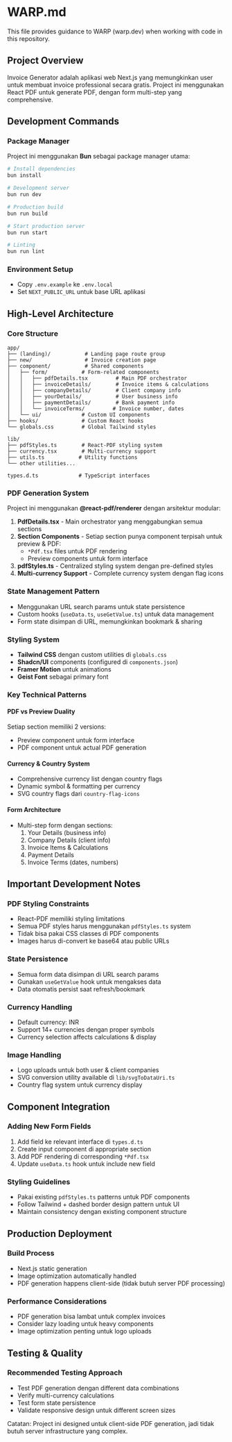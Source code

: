 # WARP.md

This file provides guidance to WARP (warp.dev) when working with code in this repository.

## Project Overview

Invoice Generator adalah aplikasi web Next.js yang memungkinkan user untuk membuat invoice professional secara gratis. Project ini menggunakan React PDF untuk generate PDF, dengan form multi-step yang comprehensive.

## Development Commands

### Package Manager
Project ini menggunakan **Bun** sebagai package manager utama:

```bash
# Install dependencies
bun install

# Development server
bun run dev

# Production build
bun run build

# Start production server
bun run start

# Linting
bun run lint
```

### Environment Setup
- Copy `.env.example` ke `.env.local`
- Set `NEXT_PUBLIC_URL` untuk base URL aplikasi

## High-Level Architecture

### Core Structure
```
app/
├── (landing)/           # Landing page route group
├── new/                 # Invoice creation page
├── component/           # Shared components
│   ├── form/           # Form-related components
│   │   ├── pdfDetails.tsx         # Main PDF orchestrator
│   │   ├── invoiceDetails/        # Invoice items & calculations
│   │   ├── companyDetails/        # Client company info
│   │   ├── yourDetails/           # User business info
│   │   ├── paymentDetails/        # Bank payment info
│   │   └── invoiceTerms/         # Invoice number, dates
│   └── ui/             # Custom UI components
├── hooks/              # Custom React hooks
└── globals.css         # Global Tailwind styles

lib/
├── pdfStyles.ts        # React-PDF styling system
├── currency.tsx        # Multi-currency support
├── utils.ts           # Utility functions
└── other utilities...

types.d.ts             # TypeScript interfaces
```

### PDF Generation System
Project ini menggunakan **@react-pdf/renderer** dengan arsitektur modular:

1. **PdfDetails.tsx** - Main orchestrator yang menggabungkan semua sections
2. **Section Components** - Setiap section punya component terpisah untuk preview & PDF:
   - `*Pdf.tsx` files untuk PDF rendering
   - Preview components untuk form interface
3. **pdfStyles.ts** - Centralized styling system dengan pre-defined styles
4. **Multi-currency Support** - Complete currency system dengan flag icons

### State Management Pattern
- Menggunakan URL search params untuk state persistence
- Custom hooks (`useData.ts`, `useGetValue.ts`) untuk data management
- Form state disimpan di URL, memungkinkan bookmark & sharing

### Styling System
- **Tailwind CSS** dengan custom utilities di `globals.css`
- **Shadcn/UI** components (configured di `components.json`)
- **Framer Motion** untuk animations
- **Geist Font** sebagai primary font

### Key Technical Patterns

#### PDF vs Preview Duality
Setiap section memiliki 2 versions:
- Preview component untuk form interface
- PDF component untuk actual PDF generation

#### Currency & Country System
- Comprehensive currency list dengan country flags
- Dynamic symbol & formatting per currency
- SVG country flags dari `country-flag-icons`

#### Form Architecture
- Multi-step form dengan sections:
  1. Your Details (business info)
  2. Company Details (client info)  
  3. Invoice Items & Calculations
  4. Payment Details
  5. Invoice Terms (dates, numbers)

## Important Development Notes

### PDF Styling Constraints
- React-PDF memiliki styling limitations
- Semua PDF styles harus menggunakan `pdfStyles.ts` system
- Tidak bisa pakai CSS classes di PDF components
- Images harus di-convert ke base64 atau public URLs

### State Persistence
- Semua form data disimpan di URL search params
- Gunakan `useGetValue` hook untuk mengakses data
- Data otomatis persist saat refresh/bookmark

### Currency Handling
- Default currency: INR
- Support 14+ currencies dengan proper symbols
- Currency selection affects calculations & display

### Image Handling
- Logo uploads untuk both user & client companies
- SVG conversion utility available di `lib/svgToDataUri.ts`
- Country flag system untuk currency display

## Component Integration

### Adding New Form Fields
1. Add field ke relevant interface di `types.d.ts`
2. Create input component di appropriate section
3. Add PDF rendering di corresponding `*Pdf.tsx`
4. Update `useData.ts` hook untuk include new field

### Styling Guidelines
- Pakai existing `pdfStyles.ts` patterns untuk PDF components
- Follow Tailwind + dashed border design pattern untuk UI
- Maintain consistency dengan existing component structure

## Production Deployment

### Build Process
- Next.js static generation
- Image optimization automatically handled
- PDF generation happens client-side (tidak butuh server PDF processing)

### Performance Considerations
- PDF generation bisa lambat untuk complex invoices
- Consider lazy loading untuk heavy components
- Image optimization penting untuk logo uploads

## Testing & Quality

### Recommended Testing Approach
- Test PDF generation dengan different data combinations
- Verify multi-currency calculations
- Test form state persistence
- Validate responsive design untuk different screen sizes

Catatan: Project ini designed untuk client-side PDF generation, jadi tidak butuh server infrastructure yang complex.